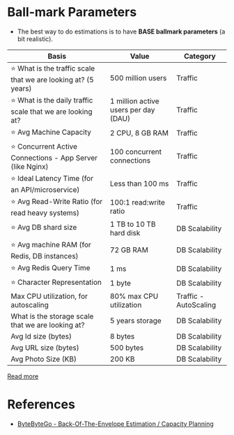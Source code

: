 # Ball-mark Parameters
- The best way to do estimations is to have **BASE ballmark parameters** (a bit realistic).

| Basis                                                              | Value                                | Category              |
|--------------------------------------------------------------------|--------------------------------------|-----------------------|
| :star: What is the traffic scale that we are looking at? (5 years) | 500 million users                    | Traffic               |
| :star: What is the daily traffic scale that we are looking at?     | 1 million active users per day (DAU) | Traffic               |
| :star: Avg Machine Capacity                                        | 2 CPU, 8 GB RAM                      | Traffic               |
| :star: Concurrent Active Connections - App Server (like Nginx)     | 100 concurrent connections           | Traffic               |
| :star: Ideal Latency Time (for an API/microservice)                | Less than 100 ms                     | Traffic               |
| :star: Avg Read-Write Ratio (for read heavy systems)               | 100:1 read:write ratio               | Traffic               |
| :star: Avg DB shard size                                           | 1 TB to 10 TB hard disk              | DB Scalability        |
| :star: Avg machine RAM (for Redis, DB instances)                   | 72 GB RAM                            | DB Scalability        |
| :star: Avg Redis Query Time                                        | 1 ms                                 | DB Scalability        |
| :star: Character Representation                                    | 1 byte                               | DB Scalability        |
| Max CPU utilization, for autoscaling                               | 80% max CPU utilization              | Traffic - AutoScaling |
| What is the storage scale that we are looking at?                  | 5 years storage                      | DB Scalability        |
| Avg Id size (bytes)                                                | 8 bytes                              | DB Scalability        |
| Avg URL size (bytes)                                               | 500 bytes                            | DB Scalability        |
| Avg Photo Size (KB)                                                | 200 KB                               | DB Scalability        |

[Read more](https://docs.google.com/spreadsheets/d/15vApko2QrmZmv5qTEIyU_IAWvgY3MD23TR3TuLUiPc8/edit#gid=1844270076)

# References
- [ByteByteGo - Back-Of-The-Envelope Estimation / Capacity Planning](https://www.youtube.com/watch?v=UC5xf8FbdJc)